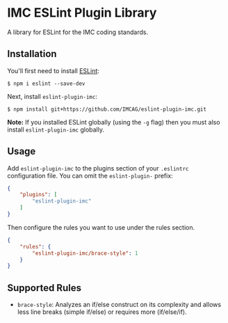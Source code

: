 # IMC ESLint Plugin Library

A library for ESLint for the IMC coding standards.

## Installation

You'll first need to install [ESLint](http://eslint.org):

```
$ npm i eslint --save-dev
```

Next, install `eslint-plugin-imc`:

```
$ npm install git+https://github.com/IMCAG/eslint-plugin-imc.git
```

**Note:** If you installed ESLint globally (using the `-g` flag) then you must also install `eslint-plugin-imc` globally.

## Usage

Add `eslint-plugin-imc` to the plugins section of your `.eslintrc` configuration file. You can omit the `eslint-plugin-` prefix:

```json
{
    "plugins": [
        "eslint-plugin-imc"
    ]
}
```


Then configure the rules you want to use under the rules section.

```json
{
    "rules": {
        "eslint-plugin-imc/brace-style": 1
    }
}
```

## Supported Rules

* `brace-style`: Analyzes an if/else construct on its complexity and allows less line breaks (simple if/else) or requires more (if/else/if).





